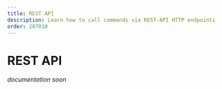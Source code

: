 ```yaml
---
title: REST API
description: Learn how to call commands via REST-API HTTP endpoints
order: 207010
---
```


# REST API

_documentation soon_
